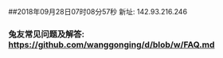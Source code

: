 ##2018年09月28日07时08分57秒 新址: 142.93.216.246
### 兔友常见问题及解答: https://github.com/wanggonging/d/blob/w/FAQ.md

